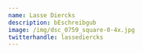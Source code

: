 ```yaml
---
name: Lasse Diercks
description: bEschreibgub
image: /img/dsc_0759_square-0-4x.jpg
twitterhandle: lassediercks
---
```



